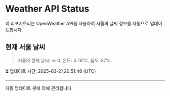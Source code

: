 
# Weather API Status

이 리포지토리는 OpenWeather API를 사용하여 서울의 날씨 정보를 자동으로 업데이트합니다.

## 현재 서울 날씨
> 서울의 현재 날씨: mist, 온도: 4.76°C, 습도: 87%

⏳ 업데이트 시간: 2025-03-21 20:51:48 (UTC)

---
자동 업데이트 봇에 의해 관리됩니다.
